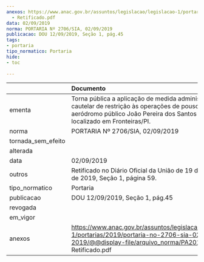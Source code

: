 ```yaml
---
anexos: https://www.anac.gov.br/assuntos/legislacao/legislacao-1/portarias/2019/portaria-no-2706-sia-02-09-2019/@@display-file/arquivo_norma/PA2019-2706
  - Retificado.pdf
data: 02/09/2019
norma: PORTARIA Nº 2706/SIA, 02/09/2019
publicacao: DOU 12/09/2019, Seção 1, pág.45
tags:
- portaria
tipo_normatico: Portaria
hide: 
- toc 
 
---
```


|                    | Documento                                                                                                                                                                       |
|:-------------------|:--------------------------------------------------------------------------------------------------------------------------------------------------------------------------------|
| ementa             | Torna pública a aplicação de medida administrativa cautelar de restrição às operações de pouso no aeródromo público João Pereira dos Santos Filho, localizado em Fronteiras/PI. |
| norma              | PORTARIA Nº 2706/SIA, 02/09/2019                                                                                                                                                |
| tornada_sem_efeito |                                                                                                                                                                                 |
| alterada           |                                                                                                                                                                                 |
| data               | 02/09/2019                                                                                                                                                                      |
| outros             | Retificado no Diário Oficial da União de 19 de setembro de 2019, Seção 1, página 59.                                                                                            |
| tipo_normatico     | Portaria                                                                                                                                                                        |
| publicacao         | DOU 12/09/2019, Seção 1, pág.45                                                                                                                                                 |
| revogada           |                                                                                                                                                                                 |
| em_vigor           |                                                                                                                                                                                 |
| anexos             | https://www.anac.gov.br/assuntos/legislacao/legislacao-1/portarias/2019/portaria-no-2706-sia-02-09-2019/@@display-file/arquivo_norma/PA2019-2706 - Retificado.pdf               |